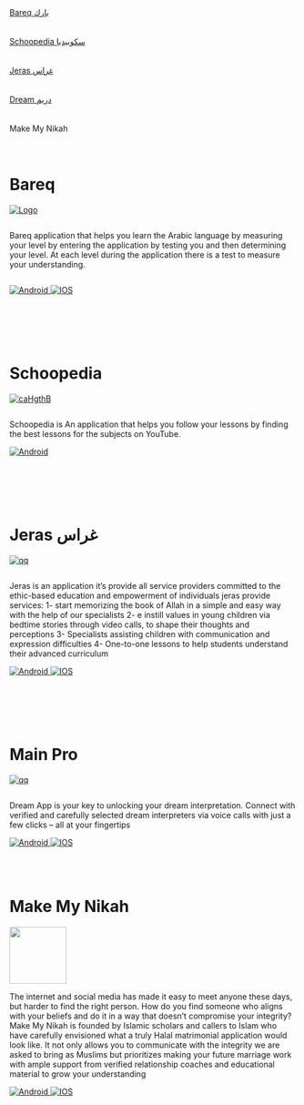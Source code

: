 <div><a href="#bareq" >Bareq بارك</a> </div>
<br></br>
<div><a href="#schoopedia" >Schoopedia سكوبيديا</a> </div>
<br></br>
<div><a href="#jeras" > Jeras غراس</a> </div>
<br></br>
<div><a href="#dream" >Dream دريم</a> </div>
<br></br>
<div><a href="#makeMyNikah" ></a> Make My Nikah</div>
<br></br>

 <p id="bareq"></p>
 
# Bareq

<a href="https://bareq.me/"><img src="https://bareq.me/assets/imgs/logo-arabic.PNG" alt="Logo" border="0"></a><p style="display: inline-block">
Bareq application that helps you learn the Arabic language by measuring your level by entering the application by testing you and then determining your level. At each level during the application there is a test to measure your understanding.
</p>
<div id="badges">
 <a href= "https://play.google.com/store/apps/details?id=com.almotahidaeducation.bareqApp&hl=en">
   <img src="https://img.shields.io/badge/android-grey?style=for-the-badge&logo=android&logoColor=white" alt="Android"/>
 </a>
 <a href= "https://apps.apple.com/eg/app/learn-with-bareq/id6474672522">
   <img src="https://img.shields.io/badge/iphone-blue?style=for-the-badge&logo=apple&logoColor=white" alt="IOS"/>
 </a>
</div>
<br></br>
<!-- ============================================================================================================= -->
<!-- ============================================================================================================= -->


 <p id="bareq"></p>


 <br></br>

 <p id="schoopedia"></p>
 
# Schoopedia

<a href="https://schoopedia.com/"><img src="https://schoopedia.com/Content/images/logo.png" alt="caHgthB" border="0"></a>
<p style="display: inline-block">
    Schoopedia is An application that helps you follow your lessons by finding the best lessons for the subjects on YouTube.
</p>
<div id="schoopedia">
 <a href= "https://play.google.com/store/apps/details?id=com.almotahida.schoopedia&hl=en_US">
   <img src="https://img.shields.io/badge/android-grey?style=for-the-badge&logo=android&logoColor=white" alt="Android"/>
 </a>
 <!-- <a href= "https://apps.apple.com/us/app/imploy/id1659274612">
   <img src="https://img.shields.io/badge/iphone-blue?style=for-the-badge&logo=apple&logoColor=white" alt="IOS"/> -->
 </a>
</div>
<br></br>
<!-- ============================================================================================================= -->
<!-- ============================================================================================================= -->


 <p id="Schoopedia"></p>


 <br></br>



 <p id="jeras"></p>
 
# Jeras غراس

<a href="https://www.jeras.io/?lang=en/"><img src="https://www.jeras.io/wp-content/uploads/2023/05/%D8%AF%D9%87%D8%A8%D9%8A-EN-1@3x.png" alt="qq" border="0"></a>
<p style="display: inline-block">
Jeras is  an application it’s provide all service providers committed to the ethic-based education and empowerment of individuals jeras provide services:
1- start memorizing the book of Allah in a simple and easy way with the help of our specialists
2- e instill values in young children via bedtime stories through video calls, to shape their thoughts and perceptions
3- Specialists assisting children with communication and expression difficulties
4- One-to-one lessons to help students understand their advanced curriculum
</p>
<div id="badges">
 <a href= "https://play.google.com/store/apps/details?id=com.app.jeras&hl=en">
   <img src="https://img.shields.io/badge/android-grey?style=for-the-badge&logo=android&logoColor=white" alt="Android"/>
 </a>
 <a href= "https://apps.apple.com/eg/app/jeras-%D8%BA%D8%B1%D8%A7%D8%B3/id1612021922">
   <img src="https://img.shields.io/badge/iphone-blue?style=for-the-badge&logo=apple&logoColor=white" alt="IOS"/>
 </a>
</div>
<br></br>
<!-- ============================================================================================================= -->
<!-- ============================================================================================================= -->


 <p id="jeras"></p>


 <br></br>

 
 <p id="dream"></p>
 
# Main Pro

<a href="https://dream-app.net/"><img src="https://dream-app.net/wp-content/uploads/2024/03/logo-dream-1-150x150.png" alt="qq" border="0"></a>

<p style="display: inline-block">
Dream App is your key to unlocking your dream interpretation. Connect with verified and carefully selected dream interpreters via voice calls with just a few clicks – all at your fingertips
</p>
<div id="badges">
 <a href= "https://play.google.com/store/apps/details?id=com.abdulazizahmed.dream&pcampaignid=web_share">
   <img src="https://img.shields.io/badge/android-grey?style=for-the-badge&logo=android&logoColor=white" alt="Android"/>
 </a>
 <a href= "https://apps.apple.com/eg/app/dream-dream-interpretation/id1515745954">
   <img src="https://img.shields.io/badge/iphone-blue?style=for-the-badge&logo=apple&logoColor=white" alt="IOS"/>
 </a>
</div>
<!-- ============================================================================================================= -->
<!-- ============================================================================================================= -->

<br></br>
 <p id="makeMyNikah"></p>
 
# Make My Nikah

<img src="https://is3-ssl.mzstatic.com/image/thumb/Purple112/v4/cd/ad/33/cdad33c7-58cf-3f4f-74dd-ca90e9bff9ba/AppIcon-1x_U007emarketing-0-10-0-0-85-220.png/460x0w.webp" width="100" height="100"/>

<p style="display: inline-block"> 
The internet and social media has made it easy to meet anyone these days, but harder to find the right person. How do you find someone who aligns with your beliefs and do it in a way that doesn’t compromise your integrity? Make My Nikah is founded by Islamic scholars and callers to Islam who have carefully envisioned what a truly Halal matrimonial application would look like. It not only allows you to communicate with the integrity we are asked to bring as Muslims but prioritizes making your future marriage work with ample support from verified relationship coaches and educational material to grow your understanding
</p>

<div id="badges">
<a href= "https://play.google.com/store/apps/details?id=com.app.beaut&pcampaignid=web_share">
 <img src="https://img.shields.io/badge/android-grey?style=for-the-badge&logo=android&logoColor=white" alt="Android"/>
</a>
<a href= "https://apps.apple.com/eg/app/beautapp/id1641228300">
 <img src="https://img.shields.io/badge/iphone-blue?style=for-the-badge&logo=apple&logoColor=white" alt="IOS"/>
</a>
</div>
<!-- ============================================================================================================= -->
<!-- ============================================================================================================= 